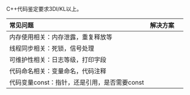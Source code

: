 C++代码鉴定要求3DI/KL以上。

|常见问题|解决方案||
|:-|:-|:-|
|内存使用相关：内存泄露，重复释放等|||
|线程同步相关：死锁，信号处理|||
|可维护性相关：日志等级，打印字段|||
|代码命名相关：变量命名，代码注释|||
|代码变量const：指针，还是引用，是否需要const|||
